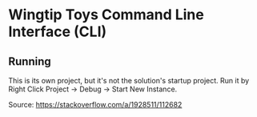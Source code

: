 # Wingtip Toys Command Line Interface (CLI)

## Running

This is its own project, but it's not the solution's startup project.  Run it by
Right Click Project -> Debug -> Start New Instance.

Source: <https://stackoverflow.com/a/1928511/112682>
